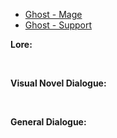 - [Ghost - Mage](/pawnsBacklogged/Ghost/GhostMage/)
- [Ghost - Support](/pawnsBacklogged/Ghost/GhostSupport/)

**Lore:**

<br>

**Visual Novel Dialogue:**

<br>

**General Dialogue:**

<br>

